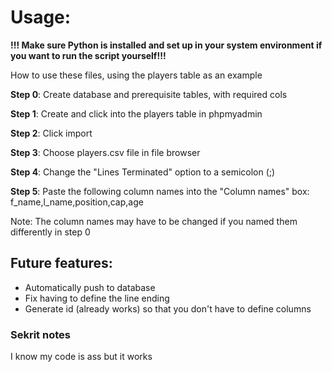 # Usage:

**!!! Make sure Python is installed and set up in your system environment  if you want to run the script yourself!!!**

How to use these files, using the players table as an example

**Step 0**: Create database and prerequisite tables, with required cols

**Step 1**: Create and click into the players table in phpmyadmin

**Step 2**: Click import

**Step 3**: Choose players.csv file in file browser

**Step 4**: Change the "Lines Terminated" option to a semicolon (;)

**Step 5**: Paste the following column names into the "Column names" box: f_name,l_name,position,cap,age

Note: The column names may have to be changed if you named them differently in step 0

## Future features:
- Automatically push to database
- Fix having to define the line ending
- Generate id (already works) so that you don't have to define columns

### Sekrit notes
I know my code is ass but it works 
